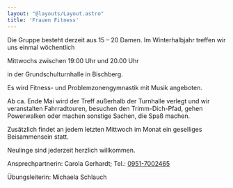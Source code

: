 ```yaml
---
layout: "@layouts/Layout.astro"
title: 'Frauen Fitness'
---
```


Die Gruppe besteht derzeit aus 15 – 20 Damen.
Im Winterhalbjahr treffen wir uns einmal wöchentlich

Mittwochs zwischen 19:00 Uhr und 20.00 Uhr

in der Grundschulturnhalle in Bischberg.

Es wird Fitness- und Problemzonengymnastik mit Musik angeboten.

Ab ca. Ende Mai wird der Treff außerhalb der Turnhalle verlegt und wir veranstalten Fahrradtouren, besuchen den Trimm-Dich-Pfad, gehen Powerwalken oder machen sonstige Sachen, die Spaß machen.

Zusätzlich findet an jedem letzten Mittwoch im Monat ein geselliges Beisammensein statt.

Neulinge sind jederzeit herzlich willkommen.

Ansprechpartnerin: Carola Gerhardt; Tel.: [0951-7002465](tel://09517002465)

Übungsleiterin: Michaela Schlauch
